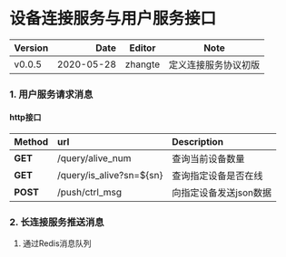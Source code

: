 # 设备连接服务与用户服务接口

| Version | Date | Editor | Note |
| :-----| ----: | :----: |:----: |
| v0.0.5 | 2020-05-28 | zhangte | 定义连接服务协议初版|

### 1. 用户服务请求消息
#### http接口

| Method | url | Description |
| :-----| :---- | :---- |
**GET** | /query/alive_num | 查询当前设备数量
**GET** | /query/is_alive?sn=${sn} | 查询指定设备是否在线
**POST** | /push/ctrl_msg |  向指定设备发送json数据


### 2. 长连接服务推送消息
1. 通过Redis消息队列
